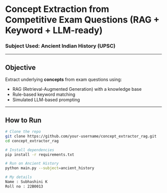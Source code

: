 # Concept Extraction from Competitive Exam Questions (RAG + Keyword + LLM-ready)

### Subject Used: Ancient Indian History (UPSC)

---

## Objective

Extract underlying **concepts** from exam questions using:

- RAG (Retrieval-Augmented Generation) with a knowledge base
- Rule-based keyword matching
- Simulated LLM-based prompting

---

## How to Run

```bash
# Clone the repo
git clone https://github.com/your-username/concept_extractor_rag.git
cd concept_extractor_rag

# Install dependencies
pip install -r requirements.txt

# Run on Ancient History
python main.py --subject=ancient_history

# My details 
Name : Subhashini K 
Roll no : 22B0013
